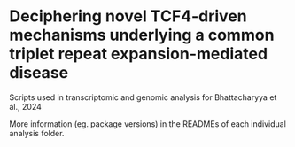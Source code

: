 # Deciphering novel TCF4-driven mechanisms underlying a common triplet repeat expansion-mediated disease
Scripts used in transcriptomic and genomic analysis for Bhattacharyya et al., 2024

More information (eg. package versions) in the READMEs of each individual analysis folder. 
